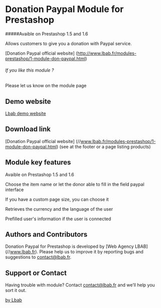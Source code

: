 Donation Paypal Module for Prestashop
=========================================
#####Avaible on Prestashop 1.5 and 1.6

Allows customers to give you a donation with Paypal service.

[Donation Paypal official website] (http://www.lbab.fr/modules-prestashop/1-module-don-paypal.html)

###### If you like this module ?
Please let us know on the module page

Demo website
------------
<a href="http://demo-prestashop.lbab.fr/" target="_blank">Lbab demo website</a>


Download link
-------------
[Donation Paypal official website] (//www.lbab.fr/modules-prestashop/1-module-don-paypal.html)
(see at the footer or a page listing products)


Module key features
-------------------
Avaible on Prestashop 1.5 and 1.6

Choose the item name or let the donor able to fill in the field paypal interface

If you have a custom page size, you can choose it

Retrieves the currency and the language of the user

Prefilled user's information if the user is connected


Authors and Contributors
------------------------
Donation Paypal for Prestashop is developed by [Web Agency LBAB] (//www.lbab.fr). Please help us to improve it by reporting bugs and suggestions to contact@lbab.fr.


Support or Contact
------------------
Having trouble with module? Contact contact@lbab.fr and we’ll help you sort it out.


[by Lbab](//www.lbab.fr)
